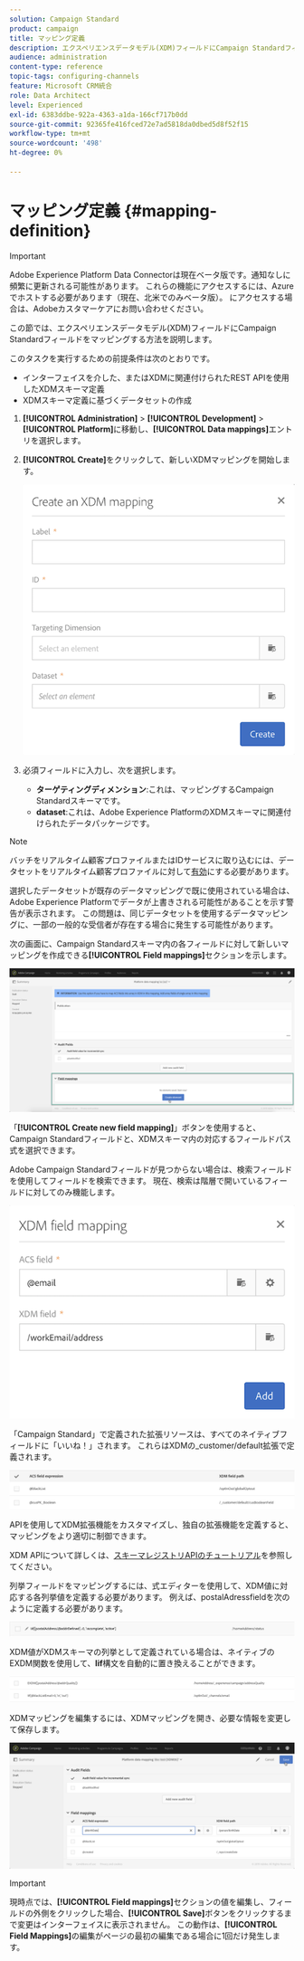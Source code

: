 ```yaml
---
solution: Campaign Standard
product: campaign
title: マッピング定義
description: エクスペリエンスデータモデル(XDM)フィールドにCampaign Standardフィールドをマッピングする方法について説明します。
audience: administration
content-type: reference
topic-tags: configuring-channels
feature: Microsoft CRM統合
role: Data Architect
level: Experienced
exl-id: 6383ddbe-922a-4363-a1da-166cf717b0dd
source-git-commit: 92365fe416fced72e7ad5818da0dbed5d8f52f15
workflow-type: tm+mt
source-wordcount: '498'
ht-degree: 0%

---
```


# マッピング定義 {#mapping-definition}

>[!IMPORTANT]
>
>Adobe Experience Platform Data Connectorは現在ベータ版です。通知なしに頻繁に更新される可能性があります。 これらの機能にアクセスするには、Azureでホストする必要があります（現在、北米でのみベータ版）。 にアクセスする場合は、Adobeカスタマーケアにお問い合わせください。

この節では、エクスペリエンスデータモデル(XDM)フィールドにCampaign Standardフィールドをマッピングする方法を説明します。

このタスクを実行するための前提条件は次のとおりです。

* インターフェイスを介した、またはXDMに関連付けられたREST APIを使用したXDMスキーマ定義
* XDMスキーマ定義に基づくデータセットの作成

1. **[!UICONTROL Administration]** > **[!UICONTROL Development]** > **[!UICONTROL Platform]**&#x200B;に移動し、**[!UICONTROL Data mappings]**&#x200B;エントリを選択します。

1. **[!UICONTROL Create]**&#x200B;をクリックして、新しいXDMマッピングを開始します。

   ![](assets/aep_createmapping.png)

1. 必須フィールドに入力し、次を選択します。

   * **ターゲティングディメンション**:これは、マッピングするCampaign Standardスキーマです。
   * **dataset**:これは、Adobe Experience PlatformのXDMスキーマに関連付けられたデータパッケージです。

>[!NOTE]
>
>バッチをリアルタイム顧客プロファイルまたはIDサービスに取り込むには、データセットをリアルタイム顧客プロファイルに対して[有効](https://experienceleague.adobe.com/docs/experience-platform/rtcdp/intro/get-started.html)にする必要があります。
>
>選択したデータセットが既存のデータマッピングで既に使用されている場合は、Adobe Experience Platformでデータが上書きされる可能性があることを示す警告が表示されます。 この問題は、同じデータセットを使用するデータマッピングに、一部の一般的な受信者が存在する場合に発生する可能性があります。

次の画面に、Campaign Standardスキーマ内の各フィールドに対して新しいマッピングを作成できる&#x200B;**[!UICONTROL Field mappings]**&#x200B;セクションを示します。

![](assets/aep_fieldmappings.png)

「**[!UICONTROL Create new field mapping]**」ボタンを使用すると、Campaign Standardフィールドと、XDMスキーマ内の対応するフィールドパス式を選択できます。

Adobe Campaign Standardフィールドが見つからない場合は、検索フィールドを使用してフィールドを検索できます。 現在、検索は階層で開いているフィールドに対してのみ機能します。

![](assets/aep_mapfield.png)

「Campaign Standard」で定義された拡張リソースは、すべてのネイティブフィールドに「いいね！」されます。 これらはXDMの_customer/default拡張で定義されます。

![](assets/aep_fieldscusmapping.png)

APIを使用してXDM拡張機能をカスタマイズし、独自の拡張機能を定義すると、マッピングをより適切に制御できます。

XDM APIについて詳しくは、[スキーマレジストリAPIのチュートリアル](https://experienceleague.adobe.com/docs/experience-platform/xdm/api/getting-started.html)を参照してください。

列挙フィールドをマッピングするには、式エディターを使用して、XDM値に対応する各列挙値を定義する必要があります。 例えば、postalAdressfieldを次のように定義する必要があります。

![](assets/aep_enummapping.png)

XDM値がXDMスキーマの列挙として定義されている場合は、ネイティブのEXDM関数を使用して、**lif**&#x200B;構文を自動的に置き換えることができます。

![](assets/aep_enummappingexdm.png)

XDMマッピングを編集するには、XDMマッピングを開き、必要な情報を変更して保存します。

![](assets/aep_editmapping.png)

>[!IMPORTANT]
>
>現時点では、**[!UICONTROL Field mappings]**&#x200B;セクションの値を編集し、フィールドの外側をクリックした場合、**[!UICONTROL Save]**&#x200B;ボタンをクリックするまで変更はインターフェイスに表示されません。 この動作は、**[!UICONTROL Field Mappings]**&#x200B;の編集がページの最初の編集である場合に1回だけ発生します。
